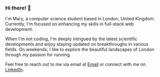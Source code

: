 ### Hi there! 👋

I'm Mary, a computer science student based in London, United Kingdom. Currently, I'm focused on enhancing my skills in full-stack web development.

When I'm not coding, I'm deeply intrigued by the latest scientific developments and enjoy staying updated on breakthroughs in various fields. On weekends, I like to explore the beautiful landscapes of London through my passion for running.

Feel free to reach out to me via email at [Email](mailto:marycamara101@gmail.com) or connect with me on [LinkedIn](https://www.linkedin.com/in/marycamara/).


<!--
<!--
**marycamara/marycamara** is a ✨ _special_ ✨ repository because its `README.md` (this file) appears on your GitHub profile.

Here are some ideas to get you started:

- 🔭 I’m currently working on ...
- 🌱 I’m currently learning ...
- 👯 I’m looking to collaborate on ...
- 🤔 I’m looking for help with ...
- 💬 Ask me about ...
- 📫 How to reach me: ...
- 😄 Pronouns: ...
- ⚡ Fun fact: ...
-->

